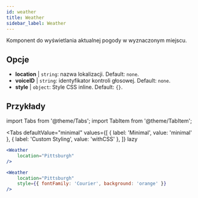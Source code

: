 ```yaml
---
id: weather 
title: Weather
sidebar_label: Weather
---
```


Komponent do wyświetlania aktualnej pogody w wyznaczonym miejscu.

## Opcje

* __location__ | `string`: nazwa lokalizacji. Default: `none`.
* __voiceID__ | `string`: identyfikator kontroli głosowej. Default: `none`.
* __style__ | `object`: Style CSS inline. Default: `{}`.


## Przykłady

import Tabs from '@theme/Tabs';
import TabItem from '@theme/TabItem';

<Tabs
    defaultValue="minimal"
    values={[
        { label: 'Minimal', value: 'minimal' },
        { label: 'Custom Styling', value: 'withCSS' },
    ]}
    lazy
>
<TabItem value="minimal">

```jsx live
<Weather
    location="Pittsburgh"
/>
```

</TabItem>

<TabItem value="withCSS">

```jsx live
<Weather
    location="Pittsburgh"
    style={{ fontFamily: 'Courier', background: 'orange' }}
/>
```

</TabItem>

</Tabs>


